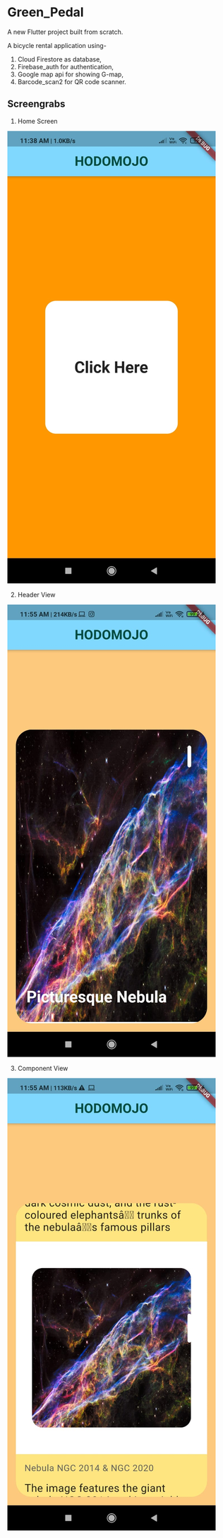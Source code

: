 # Green_Pedal
A new Flutter project built from scratch.</br>

A bicycle rental application using-</br>

1) Cloud Firestore as database,</br>
2) Firebase_auth for authentication,</br>
3) Google map api for showing G-map,</br>
4) Barcode_scan2 for QR code scanner.</br>

## Screengrabs
1. Home Screen

![Home Screen](https://github.com/Arth-999/HodomojoAssignment/blob/main/Screengrabs/HomeScreen.jpeg)

2. Header View

![Header View](https://github.com/Arth-999/HodomojoAssignment/blob/main/Screengrabs/HeaderView.jpeg)

3. Component View

![Component View](https://github.com/Arth-999/HodomojoAssignment/blob/main/Screengrabs/ComponentView.jpeg)



